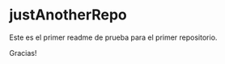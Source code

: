 justAnotherRepo
===============
Este es el primer readme de prueba para el primer repositorio.

Gracias!
